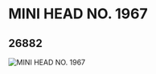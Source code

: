 # MINI HEAD  NO. 1967
## 26882
![MINI HEAD  NO. 1967](https://lc-www-live-s.legocdn.com/media/bricks/5/2/6153341.jpg)